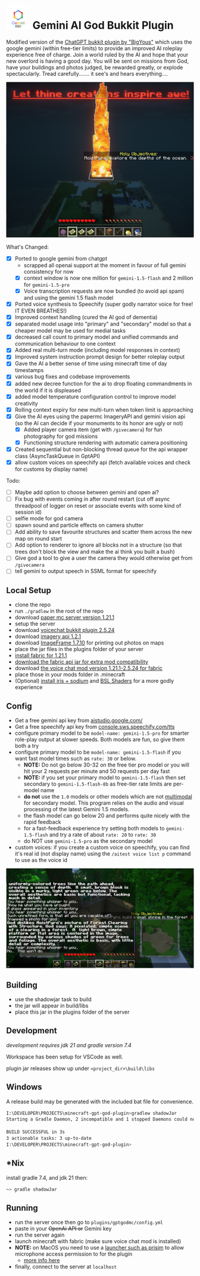 # ![GPTGodIcon](./gemini64x64.png) Gemini AI God Bukkit Plugin
Modified version of the [ChatGPT bukkit plugin by "BigYous"](https://github.com/YOUSY0US3F/minecraft-gpt-god-plugin) which uses the google gemini (within free-tier limits) to provide an improved AI roleplay experience free of charge. Join a world ruled by the AI and hope that your new overlord is having a good day. You will be sent on missions from God, have your buildings and photos judged, be rewarded greatly, or explode spectacularly. Tread carefully....... it see's and hears everything....

![demo image of photography and decree features](./demo_images/photography.png)

What's Changed:

- [x] Ported to google gemini from chatgpt
    - scrapped all openai support at the moment in favour of full gemini consistency for now
    - [x] context window is now one million for `gemini-1.5-flash` and 2 million for `gemini-1.5-pro`
    - [x] Voice transcription requests are now bundled (to avoid api spam) and using the gemini 1.5 flash model
    
- [x] Ported voice synthesis to Speechify (super godly narrator voice for free! IT EVEN BREATHES!)
- [x] Improved context handling (cured the AI god of dementia)
- [x] separated model usage into "primary" and "secondary" model so that a cheaper model may be used for medial tasks
- [x] decreased call count to primary model and unified commands and communication behaviour to one context 
- [x] Added real multi-turn mode (including model responses in context)
- [x] Improved system instruction prompt design for better roleplay output
- [x] Gave the AI a better sense of time using minecraft time of day timestamps
- [x] various bug fixes and codebase improvements
- [x] added new decree function for the ai to drop floating commandments in the world if it is displeased
- [x] added model temperature configuration control to improve model creativity
- [x] Rolling context expiry for new multi-turn when token limit is approaching
- [x] Give the AI eyes using the papermc ImageryAPI and gemini vision api (so the AI can decide if your monuments to its honor are ugly or not)
  - [x] Added player camera item (get with `/givecamera`) for fun photography for god missions
  - [x] Functioning structure rendering with automatic camera positioning
- [x] Created sequential but non-blocking thread queue for the api wrapper class (AsyncTaskQueue in GptAPI)
- [x] allow custom voices on speechify api (fetch available voices and check for customs by display name)

Todo:

- [ ] Maybe add option to choose between gemini and open ai?
- [ ] Fix bug with events coming in after round restart (cut off async threadpool of logger on reset or associate events with some kind of session id)
- [ ] selfie mode for god camera
- [ ] spawn sound and particle effects on camera shutter
- [ ] Add ability to save favourite structures and scatter them across the new map on round start
- [ ] Add option to renderer to ignore all blocks not in a structure (so that trees don't block the view and make the ai think you built a bush)
- [ ] Give god a tool to give a user the camera they would otherwise get from `/givecamera`
- [ ] tell gemini to output speech in SSML format for speechify

## Local Setup

- clone the repo
- run `./gradlew` in the root of the repo
- download [paper mc server version 1.21.1](https://papermc.io/downloads/paper)
- setup the server
- download [voicechat bukkit plugin 2.5.24](https://modrinth.com/plugin/simple-voice-chat/version/bukkit-2.5.24)
- download [imagery api 1.2.1](https://github.com/jensjeflensje/minecraft_imagery/releases/tag/1.2.1)
- download [ImageFrame 1.7.10](https://hangar.papermc.io/LOOHP/ImageFrame/versions) for printing out photos on maps
- place the jar files in the plugins folder of your server
- [install fabric for 1.21.1](https://fabricmc.net/use/installer/)
- [download the fabric api jar for extra mod compatibility](https://www.curseforge.com/minecraft/mc-mods/fabric-api/files/5848063)
- download [the voice chat mod version 1.21.1-2.5.24 for fabric](https://modrinth.com/plugin/simple-voice-chat/version/fabric-1.21.4-2.5.24)
- place those in your mods folder in .minecraft
- (Optional) [install iris + sodium](https://www.irisshaders.dev/) and [BSL Shaders](https://www.curseforge.com/minecraft/shaders/bsl-shaders) for a more godly experience

## Config
- Get a free gemini api key from [aistudio.google.com/](https://aistudio.google.com/)
- Get a free speechify api key from [console.sws.speechify.com/tts](https://console.sws.speechify.com/tts)
- configure primary model to be `model-name: gemini-1.5-pro` for smarter role-play output at slower speeds. Both models are fun, so give them both a try
- configure primary model to be `model-name: gemini-1.5-flash` if you want fast model times such as `rate: 30` or below.
    - **NOTE:** Do not go below 30-32 on the free tier pro model or you will hit your 2 requests per minute and 50 requests per day fast
    - **NOTE:** if you set your primary model to `gemini-1.5-flash` then set secondary to `gemini-1.5-flash-8b` as free-tier rate limits are per-model name
    - **do not** use the `1.0` models or other models which are not [multimodal](https://cloud.google.com/use-cases/multimodal-ai) for secondary model. This program relies on the audio and visual processing of the latest Gemini 1.5 models.
    - the flash model can go below 20 and performs quite nicely with the rapid feedback
    - for a fast-feedback experience try setting both models to `gemini-1.5-flash` and try a rate of about `rate: 20` to `rate: 30`
    - do NOT use `gemini-1.5-pro` as the secondary model
- custom voices: if you create a custom voice on speechify, you can find it's real id (not display name) using the `/aitest voice list p` command to use as the voice id

![game-play example photo 2](./demo_images/god_hates_me.png)

## Building

- use the shadowjar task to build
- the jar will appear in build/libs
- place this jar in the plugins folder of the server

## Development

*development requires jdk 21 and gradle version 7.4*

Workspace has been setup for VSCode as well.

plugin jar releases show up under `<project_dir>\build\libs`

## Windows
A release build may be generated with the included bat file for convenience.
```bash
I:\DEVELOPER\PROJECTS\minecraft-gpt-god-plugin>gradlew shadowJar
Starting a Gradle Daemon, 2 incompatible and 1 stopped Daemons could not be reused, use --status for details

BUILD SUCCESSFUL in 3s
3 actionable tasks: 3 up-to-date
I:\DEVELOPER\PROJECTS\minecraft-gpt-god-plugin>
```

## *Nix

install gradle 7.4, and jdk 21 then:

```bash
~> gradle shadowJar
```

## Running

- run the server once then go to `plugins/gptgodmc/config.yml`
- paste in your ~~OpenAi API or~~ Gemini key
- run the server again
- launch minecraft with fabric (make sure voice chat mod is installed)
- **NOTE:** on MacOS you need to use a [launcher such as prisim](https://prismlauncher.org/) to allow microphone access permission to for the plugin
  - [more info here](https://modrepo.de/minecraft/voicechat/wiki/macos)
- finally, connect to the server at `localhost`
